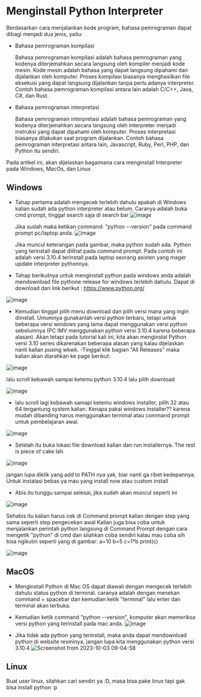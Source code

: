 # Menginstall Python Interpreter

Berdasarkan cara menjalankan kode program, bahasa pemrograman dapat dibagi menjadi dua jenis, yaitu:

- Bahasa pemrograman kompilasi

  Bahasa pemrograman kompilasi adalah bahasa pemrograman yang kodenya diterjemahkan secara langsung oleh kompiler menjadi kode mesin. Kode mesin adalah bahasa yang dapat langsung dipahami dan dijalankan oleh komputer. Proses kompilasi biasanya menghasilkan file eksekusi yang dapat langsung dijalankan tanpa perlu adanya interpreter. Contoh bahasa pemrograman kompilasi antara lain adalah C/C++, Java, C#, dan Rust.

- Bahasa pemrograman interpretasi

  Bahasa pemrograman interpretasi adalah bahasa pemrograman yang kodenya diterjemahkan secara langsung oleh interpreter menjadi instruksi yang dapat dipahami oleh komputer. Proses interpretasi biasanya dilakukan saat program dijalankan. Contoh bahasa pemrograman interpretasi antara lain, Javascript, Ruby, Perl, PHP, dan Python itu sendiri.

Pada artikel ini, akan dijelaskan bagaimana cara menginstall Interpreter pada Windows, MacOs, dan Linux

## Windows

- Tahap pertama adalah mengecek terlebih dahulu apakah di Windows kalian sudah ada python interpreter atau belum.
  Caranya adalah buka cmd prompt, tinggal search saja di search bar
  ![image](https://github.com/imvlaboratory/sg-basic-python/assets/51825907/33b9e963-da9f-4956-bf06-dc1f6f4b4c1b)

  Jika sudah maka ketikan command: "python --version" pada command prompt pc/laptop anda.
  ![image](https://github.com/imvlaboratory/sg-basic-python/assets/51825907/8318529d-4dfe-4713-918c-03909b91adbc)

  Jika muncul keterangan pada gambar, maka python sudah ada. Python yang terinstall dapat dilihat pada command prompt. Pada contoh ini adalah versi 3.10.4 terinstall pada laptop seorang asisten yang mager update interpreter pythonnya.

- Tahap berikutnya untuk menginstall python pada windows anda adalah mendownload file pythone release for windows terlebih dahulu.
  Dapat di download dari link berikut : https://www.python.org/

![image](https://github.com/imvlaboratory/sg-basic-python/assets/51825907/95edc0fc-f3da-434e-a7f1-ff496b3e0e9e)

- Kemudian tinggal pilih menu download dan pilih versi mana yang ingin diinstall. Umumnya gunakanlah versi python terbaru, tetapi untuk beberapa versi windows yang lama dapat menggunakan versi python sebelumnya (PC IMV menggunakan python versi 3.10.4 karena beberapa alasan).
  Akan tetapi pada tutorial kali ini, kita akan menginstal Python versi 3.10 series dikarenakan beberapa alasan yang kalau dijelaskan nanti kalian pusing wkwk. -Tinggal klik bagian "All Releases" maka kalian akan diarahkan ke page berikut:

![image](https://github.com/imvlaboratory/sg-basic-python/assets/51825907/b6fdedad-0779-4c3e-a72a-6714b52b175c)

lalu scroll kebawah sampai ketemu python 3.10.4 lalu pilih download

![image](https://github.com/imvlaboratory/sg-basic-python/assets/51825907/71529940-fcf0-4fd3-a903-021faa4f3325)

- lalu scroll lagi kebawah samapi ketemu windows installer, pilih 32 atau 64 tergantung system kalian. Kenapa pakai windows installer?? karena mudah dibanding harus menggunakan terminal atau command prompt untuk pembelajaran awal.

![image](https://github.com/imvlaboratory/sg-basic-python/assets/51825907/49944028-5d0e-4958-9170-ad9fbc7f4c62)

- Setelah itu buka lokasi file download kalian dan run installernya. The rest is piece of cake lah.

![image](https://github.com/imvlaboratory/sg-basic-python/assets/51825907/0562eb0e-67e0-4547-8e84-d268e76a0fbc)

jangan lupa diklik yang add to PATH nya yak, biar nanti ga ribet kedepannya.
Untuk instalasi bebas ya mau yang install now atau custom install

- Abis itu tunggu sampai selesai, jika sudah akan muncul seperti ini

![image](https://github.com/imvlaboratory/sg-basic-python/assets/51825907/a6ad2457-d6c4-4f53-9fa2-2ce9945f4c07)

Sehabis itu kalian harus cek di Command prompt kalian dengan step yang sama seperti step pengecekan awal
Kalian juga bisa coba untuk menjalankan perintah python langsung di Command Prompt dengan cara mengetik "python" di cmd dan silahkan coba sendiri
kalau mau coba sih bisa ngikutin seperti yang di gambar:
a=10
b=5
c=1\*b
print(c)

![image](https://github.com/imvlaboratory/sg-basic-python/assets/51825907/4823e969-39ac-48db-a26c-b8e75377e105)

<!-- TODO: create a tutorial how to install python on Windows -->

## MacOS

- Menginstall Python di Mac OS dapat diawali dengan mengecek terlebih dahulu status python di terminal.
  caranya adalah dengan menekan command + spacebar dan kemudian ketik "terminal" lalu enter dan terminal akan terbuka.

- Kemudian ketik command "python --version", komputer akan memeriksa versi python yang terinstall pada mac anda.
  ![image](https://github.com/imvlaboratory/sg-basic-python/assets/51825907/87d52b8e-e9f8-46c3-a096-f43fb2d41bbe)

- Jika tidak ada python yang terinstall, maka anda dapat mendownload python di website resminya, jangan lupa kita menggunakan python versi 3.10.4
  ![Screenshot from 2023-10-03 09-04-58](https://github.com/imvlaboratory/sg-basic-python/assets/51825907/927d6e2f-c7eb-42fc-930b-f9eaf8b83bac)

<!-- TODO: create a tutorial how to install python on Windows -->

## Linux

Buat user linux, silahkan cari sendiri ya :D, masa bisa pake linux tapi gak bisa install python :p
